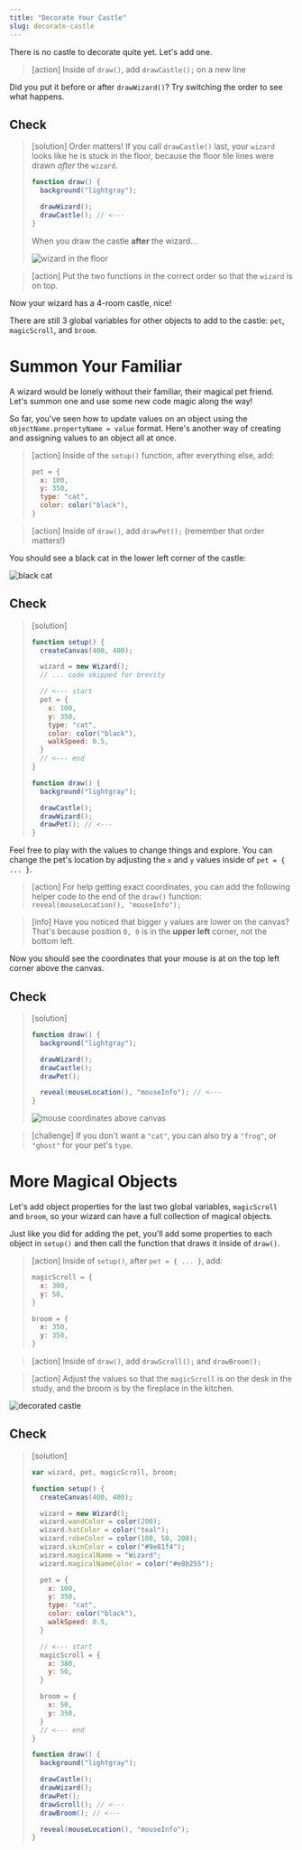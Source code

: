 ```yaml
---
title: "Decorate Your Castle"
slug: decorate-castle
---
```


There is no castle to decorate quite yet. Let's add one.

> [action]
> Inside of `draw()`, add `drawCastle();` on a new line
>

Did you put it before or after `drawWizard()`? Try switching the order to see what happens.

## Check

> [solution]
> Order matters! If you call `drawCastle()` last, your `wizard` looks like he is stuck in the floor, because the floor tile lines were drawn *after* the `wizard`.
>
>```js
> function draw() {
>   background("lightgray");
>
>   drawWizard();
>   drawCastle(); // <---
> }
>```
>
> When you draw the castle **after** the wizard...
>
>![wizard in the floor](assets/floor_wizard.png "wizard in the floor")
>

<!--  -->

> [action]
> Put the two functions in the correct order so that the `wizard` is on top.

Now your wizard has a 4-room castle, nice!

There are still 3 global variables for other objects to add to the castle: `pet`, `magicScroll`, and `broom`.

# Summon Your Familiar

A wizard would be lonely without their familiar, their magical pet friend. Let's summon one and use some new code magic along the way!

So far, you've seen how to update values on an object using the `objectName.propertyName = value` format. Here's another way of creating and assigning values to an object all at once.

> [action]
> Inside of the `setup()` function, after everything else, add:
>
> ```js
> pet = {
>   x: 100,
>   y: 350,
>   type: "cat",
>   color: color("black"),
> }
> ```

<!--  -->

> [action]
> Inside of `draw()`, add `drawPet();` (remember that order matters!)

You should see a black cat in the lower left corner of the castle:

![black cat](assets/black_cat.png "black cat")

## Check

> [solution]
>
> ```js
> function setup() {
>   createCanvas(400, 400);
>
>   wizard = new Wizard();
>   // ... code skipped for brevity
>
>   // <--- start
>   pet = {
>     x: 100,
>     y: 350,
>     type: "cat",
>     color: color("black"),
>     walkSpeed: 0.5,
>   }
>   // <--- end
> }
>
> function draw() {
>   background("lightgray");
>
>   drawCastle();
>   drawWizard();
>   drawPet(); // <---
> }
> ```
>

Feel free to play with the values to change things and explore. You can change the pet's location by adjusting the `x` and `y` values inside of `pet = { ... }`.

> [action]
> For help getting exact coordinates, you can add the following helper code to the end of the `draw()` function: `reveal(mouseLocation(), "mouseInfo");`

<!--  -->

> [info]
> Have you noticed that bigger `y` values are lower on the canvas? That's because position `0, 0` is in the **upper left** corner, not the bottom left.

Now you should see the coordinates that your mouse is at on the top left corner above the canvas.

## Check

> [solution]
>
> ```js
> function draw() {
>   background("lightgray");
>
>   drawWizard();
>   drawCastle();
>   drawPet();
>
>   reveal(mouseLocation(), "mouseInfo"); // <---
> }
> ```
>
> ![mouse coordinates above canvas](assets/coords.png "mouse coordinates above canvas")
>

<!--  -->

> [challenge]
> If you don't want a `"cat"`, you can also try a `"frog"`, or `"ghost"` for your pet's `type`.

# More Magical Objects

Let's add object properties for the last two global variables, `magicScroll` and `broom`, so your wizard can have a full collection of magical objects.

Just like you did for adding the pet, you'll add some properties to each object in `setup()` and then call the function that draws it inside of `draw()`.

> [action]
> Inside of `setup()`, after `pet = { ... }`, add:
>
> ```js
> magicScroll = {
>   x: 300,
>   y: 50,
> }
>
> broom = {
>   x: 350,
>   y: 350,
> }
> ```
>

<!--  -->

> [action]
> Inside of `draw()`, add `drawScroll();` and `drawBroom();`

<!--  -->

> [action]
> Adjust the values so that the `magicScroll` is on the desk in the study, and the broom is by the fireplace in the kitchen.

![decorated castle](assets/decorated_castle.png "decorated castle")

## Check

> [solution]
>
> ```js
> var wizard, pet, magicScroll, broom;
>
> function setup() {
>   createCanvas(400, 400);
>
>   wizard = new Wizard();
>   wizard.wandColor = color(200);
>   wizard.hatColor = color("teal");
>   wizard.robeColor = color(100, 50, 200);
>   wizard.skinColor = color("#9e81f4");
>   wizard.magicalName = "Wizard";
>   wizard.magicalNameColor = color("#e8b255");
>
>   pet = {
>     x: 100,
>     y: 350,
>     type: "cat",
>     color: color("black"),
>     walkSpeed: 0.5,
>   }
>
>   // <--- start
>   magicScroll = {
>     x: 380,
>     y: 50,
>   }
>
>   broom = {
>     x: 50,
>     y: 350,
>   }
>   // <--- end
> }
>
> function draw() {
>   background("lightgray");
>
>   drawCastle();
>   drawWizard();
>   drawPet();
>   drawScroll(); // <---
>   drawBroom(); // <---
>
>   reveal(mouseLocation(), "mouseInfo");
> }
> ```
>
